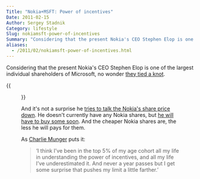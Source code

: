 ```yaml
---
Title: "Nokia+MSFT: Power of incentives"
Date: 2011-02-15
Author: Sergey Stadnik
Category: lifestyle
Slug: nokiamsft-power-of-incentives
Summary: "Considering that the present Nokia's CEO Stephen Elop is one of the largest individual shareholders of 	Microsoft, no wonder they tied a knot."
aliases:
  - /2011/02/nokiamsft-power-of-incentives.html
---
```


Considering that the present Nokia's CEO Stephen Elop is one of the
largest individual shareholders of Microsoft, no wonder [they tied a
knot](http://www.zdnet.com/blog/igeneration/nokia-and-microsoft-team-up-suffering-together-merging-to-survive/8152).

{{<figure src="/images/2011-02-15_elop_msft.png" alt="Stephen Elop: 130,026 Microsoft shares" caption="Source:" attr="dailyfinance.com" attrlink="http://www.dailyfinance.com/company/microsoft-corporation/msft/nas/institutional-ownership">}}

And it's not a surprise he [tries to talk the Nokia's share price
down](http://www.google.com/url?sa=t&source=web&cd=1&ved=0CBIQFjAA&url=http%3A%2F%2Fconversations.nokia.com%2F2011%2F02%2F14%2Fstephen-elops-nokia-press-conference-at-mwc%2F&rct=j&q=nokia%20bad%20position%20elop&ei=ip5dTY_sEYbJceeT3e8J&usg=AFQjCNE7GvdOaiZXODpUtb0aU6DP-uI7cw&sig2=0g4rBsyeJHzPFy7FHquxsw&cad=rja).
He doesn't currently have any Nokia shares, but [he will have to buy
some soon](http://mynokiablog.com/2011/02/13/nokia-ceo-elop-to-buy-nokia-shares-asap-to-divest-microsoft-shares-soon/).
And the cheaper Nokia shares are, the less he will pays for them.

As [Charlie Munger](http://en.wikipedia.org/wiki/Charlie_Munger) puts it:

> ‘I think I’ve been in the top 5% of my
age cohort all my life in understanding the power of incentives, and
all my life I’ve underestimated it. And never a year passes but I get
some surprise that pushes my limit a little farther.’
